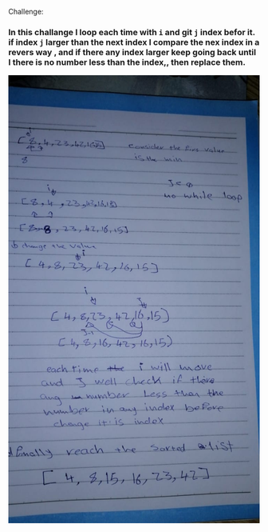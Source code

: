 Challenge:
### In this challange I loop each time with `i` and git  `j` index befor it. if index `j` larger than the next index I compare the nex index in a revers way , and if there any index larger keep going back until I there is no number less than the index,, then replace them.
![](../../../img/CHALL26.jpeg)
